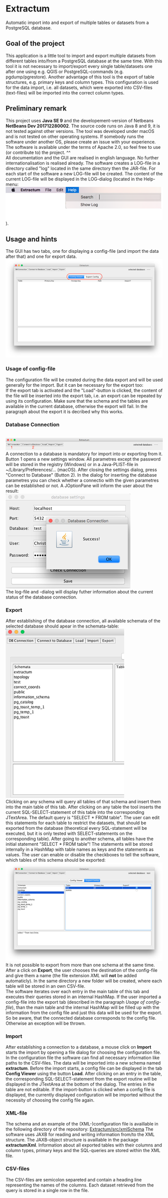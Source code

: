 # Extractum
Automatic import into and export of multiple tables or datasets from a PostgreSQL database.

## Goal of the project
This application is a little tool to import and export multiple datasets from different tables into/from a PostgreSQL database at the same time. With this tool it is not necessary to import/export every single table/datasets one after one using e.g. QGIS or PostgreSQL-commands (e.g. pgdump/pgrestore). Another advantage of this tool is the export of table structures, e.g. primary keys and column types. This configuration is used for the data import, i.e. all datasets, which were exported into CSV-files (text-files) will be imported into the correct column types.

## Preliminary remark
This project uses <b>Java SE 9</b> and the developement-version of Netbeans <b>NetBeans Dev 201712280002</b>. The source code runs on Java 8 and 9, it is not tested against other versions. The tool was developed under macOS and is not tested on other operating systems. If somebody runs the software under another OS, please create an issue with your experience.
<br>The software is available under the terms of Apache 2.0, so feel free to use (or contribute to) the project. ^^
<br>All documentation and the GUI are realised in english language. No further internationalisation is realised already. The software creates a LOG-file in a directory called "log" located in the same directory then the JAR-file. For each start of the software a new LOG-file will be created. The content of the current LOG-file will be displayed in the LOG-dialog (located in the Help-menu:
<br><img src="screenshots/log-menu.png"/>).<br>

## Usage and hints
The GUI has two tabs, one for displaying a config-file (and import the data after that) and one for export data.
<br><img src="screenshots/tabs.png"/><br>

### Usage of config-file
The configuration file will be created during the data export and will be used generally for the import. But it can be necessary for the export too:
<br>If the export tab is activated and the "Load"-button is clicked, the content of the file will be inserted into the export tab, i.e. an export can be repeated by using its configuration. Make sure that the schema and the tables are available in the current database, otherwise the export will fail. In the paragraph about the export it is decribed why this works.

### Database Connection
<br><img src="screenshots/database_connection.png"/><br>
A connection to a database is mandatory for import into or exporting from it. Button 1 opens a new settings window. All parametres except the password will be stored in the registry (Windows) or in a Java-PLIST-file in ~/Library/Preferences/... (macOS). After closing the settings dialog, press "Connect to Database" (Button 2). In the dialog for inserting the database parametres you can check whether a connectio with the given parametres can be established or not. A JOptionPane will inform the user about the result:
<br><img src="screenshots/db_check.png"/><br>
The log-file and -dialog will display futher information about the current status of the database connection.

### Export
After establishing of the database connection, all available schemata of the selected database should apear in the schemata-table:
<br><img src="screenshots/schemata.png"/><br>
Clicking on any schema will query all tables of that schema and insert them into the main table of this tab. After clicking on any table the tool inserts the current SQL-SELECT-statement of this table into the corresponding JTextArea. The default query is "SELECT * FROM table". The user can edit this statements for each table to restrict the datasets, that should be exported from the database (theoretical every SQL-statement will be executed, but it is only tested with SELECT-statements on the corresponding table). After going to another schema, all tables have the initial statement "SELECT * FROM table"! The statements will be stored internally in a HashMap with table names as keys and the statements as values. The user can enable or disable the checkboxes to tell the software, which tables of this schema should be exported:
<br><img src="screenshots/checkbox.png"/><br>
It is not possible to export from more than one schema at the same time.
<br>After a click on <b>Export</b>, the user chooses the destination of the config-file and give them a name (the file extension <i>XML</i> will <b>not</b> be added automaticly). In the same directory a new folder will be created, where each table will be stored in an own CSV-file.
<br>The software iterates over each entry in the main table of this tab and executes their queries stored in an internal HashMap. If the user imported a config-file into the export tab (described in the paragraph <i>Usage of config-file</i>), than the main table and the internal HashMap will be filled up with the information from the config file and just this data will be used for the export. So be aware, that the connected database corresponds to the config file. Otherwise an exception will be thrown.

### Import
After establishing a connection to a database, a mouse click on <b>Import</b> starts the import by opening a file dialog for choosing the configuration file. In the configuration file the software can find all necessary information like paths to the CSV-files. The data will be imported into a new schema named <b>extractum</b>. Before the import starts, a config file can be displayed in the tab <b>Config Viewer</b> using the button <b>Load</b>. After clicking on an entry in the table, the corresponding SQL-SELECT-statement from the export routine will be displayed in the JTextArea at the bottom of the dialog. The entries in the table are not editable. If the import-button is clicked when a config file is displayed, the currently displayed configuration will be imported without the necessity of choosing the config file again.

### XML-file
The schema and an example of the (XML-)configuration file is availlable in the following directory of the repository:
<a href="Extractum/src/xmlSchema">Extractum/src/xmlSchema</a>
The software uses JAXB for reading and writing information from/to the XML structure. The JAXB-object structure is availlable in the package <b>extractumXml</b>. Information about all exported tables with their columns and column types, primary keys and the SQL-queries are stored within the XML file.

### CSV-files
The CSV-files are semicolon separeted and contain a heading line representing the names of the columns. Each dataset retrieved from the query is stored in a single row in the file.
